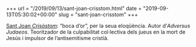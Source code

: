 +++
url = "/2019/09/13/sant-joan-crisstom.html"
date = "2019-09-13T05:30:02+00:00"
slug = "sant-joan-crisstom"
+++

[Sant Joan *Crisòstom*](https://ca.wikipedia.org/wiki/Joan_Cris%C3%B2stom): “boca d’or”, per la seua eloqüència. Autor d’*Adversus Judaeos*. Teoritzador de la culpabilitat col·lectiva dels jueus en la mort de Jesús i impulsor de l’antisemitisme cristià.
